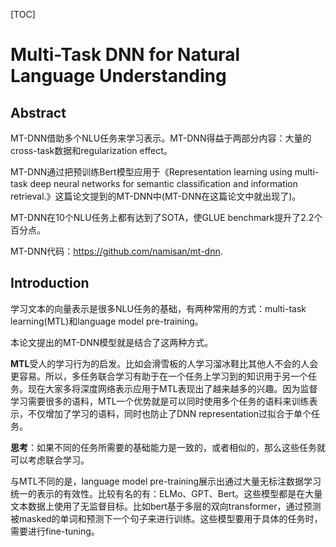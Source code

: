 [TOC]

# Multi-Task DNN for Natural Language Understanding

## Abstract

MT-DNN借助多个NLU任务来学习表示。MT-DNN得益于两部分内容：大量的cross-task数据和regularization effect。

MT-DNN通过把预训练Bert模型应用于《Representation learning using multi-task deep neural networks for semantic classiﬁcation and information retrieval.》这篇论文提到的MT-DNN中(MT-DNN在这篇论文中就出现了)。

MT-DNN在10个NLU任务上都有达到了SOTA，使GLUE benchmark提升了2.2个百分点。

MT-DNN代码：https://github.com/namisan/mt-dnn.

## Introduction

学习文本的向量表示是很多NLU任务的基础，有两种常用的方式：multi-task learning(MTL)和language model pre-training。

本论文提出的MT-DNN模型就是结合了这两种方式。

**MTL**受人的学习行为的启发。比如会滑雪板的人学习溜冰鞋比其他人不会的人会更容易。所以，多任务联合学习有助于在一个任务上学习到的知识用于另一个任务。现在大家多将深度网络表示应用于MTL表现出了越来越多的兴趣。因为监督学习需要很多的语料，MTL一个优势就是可以同时使用多个任务的语料来训练表示，不仅增加了学习的语料，同时也防止了DNN representation过拟合于单个任务。

**思考**：如果不同的任务所需要的基础能力是一致的，或者相似的，那么这些任务就可以考虑联合学习。

与MTL不同的是，language model pre-training展示出通过大量无标注数据学习统一的表示的有效性。比较有名的有：ELMo、GPT、Bert。这些模型都是在大量文本数据上使用了无监督目标。比如bert基于多层的双向transformer，通过预测被masked的单词和预测下一个句子来进行训练。这些模型要用于具体的任务时，需要进行fine-tuning。
